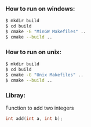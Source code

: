 ### How to run on windows:
```bash
$ mkdir build
$ cd build
$ cmake -G "MinGW Makefiles" ..
$ cmake --build ..
```

### How to run on unix:
```bash
$ mkdir build
$ cd build
$ cmake -G "Unix Makefiles" ..
$ cmake --build ..
```


### Libray:

Function to add two integers
```c
int add(int a, int b);
```
